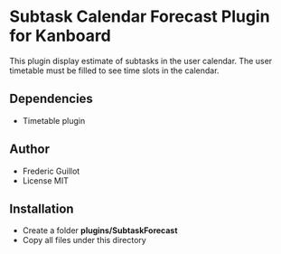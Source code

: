 Subtask Calendar Forecast Plugin for Kanboard
==============================================

This plugin display estimate of subtasks in the user calendar.
The user timetable must be filled to see time slots in the calendar.

Dependencies
------------

- Timetable plugin

Author
------

- Frederic Guillot
- License MIT

Installation
------------

- Create a folder **plugins/SubtaskForecast**
- Copy all files under this directory

